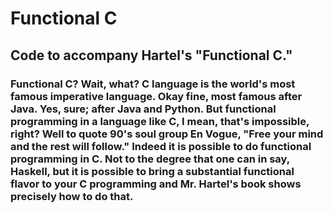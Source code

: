 # Functional C

## Code to accompany Hartel's "Functional C."

### Functional C? Wait, what? C language is the world's most famous imperative language. Okay fine, most famous after Java. Yes, sure; after Java and Python. But functional programming in a language like C, I mean, that's impossible, right? Well to quote 90's soul group En Vogue, "Free your mind and the rest will follow." Indeed it is possible to do functional programming in C. Not to the degree that one can in say, Haskell, but it is possible to bring a substantial functional flavor to your C programming and Mr. Hartel's book shows precisely how to do that. 
